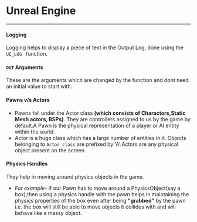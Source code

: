 #  Unreal Engine
---
#### Logging
Logging helps to display a piece of text in the Output Log, done using the ```UE_LOG ``` function.

#### ```OUT``` Arguments

These are the arguments which are changed by the function and dont need an initial value to start with.

#### Pawns v/s Actors
- Pawns fall under the Actor class **(which consists of Charactors,Static Mesh actors, BSPs)**. They are controllers assigned to us by the game by default.A Pawn is the physical representation of a player or AI entity within the world.
- Actor is a huge class which has a large number of entities in it. Objects belonging to ```Actor class```  are prefixed by 'A'.Actors are any physical object present on the screen.

#### Physics Handles

They help in moving around physics objects in the game.
- _For example-_ If our Pawn has to move around a PhysicsObject(say a box),then using a physics handle with the pawn helps in maintaining the physics properties of the box even after being **"grabbed"** by the pawn i.e. the box will still be able to move objects it collides with and will behave like a massy object.

